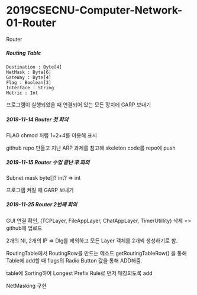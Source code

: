 # 2019CSECNU-Computer-Network-01-Router
Router

##### Routing Table

```
Destination : Byte[4]
NetMask : Byte[6]
GateWay : Byte[4]
Flag : Boolean[3]
Interface : String
Metric : Int
```

프로그램이 실행되었을 때 연결되어 있는 모든 장치에 GARP 보내기

##### 2019-11-14 Router 첫 회의

FLAG chmod 처럼 1+2+4를 이용해 표시

github repo 만들고 지난 ARP 과제를 참고해 skeleton code를 repo에 push



##### 2019-11-15 Router 수업 끝난 후 회의

Subnet mask byte[]? int? => int

프로그램 켜질 때 GARP 보내기



##### 2019-11-25 Router 2번째 회의

GUI 연결 확인, (TCPLayer, FileAppLayer, ChatAppLayer, TimerUtillity) 삭제 => github에 업로드

2개의 NI, 2개의 IP => Dlg를 제외하고 모든 Layer 객체를 2개씩 생성하기로 함.

RoutingTable에서 RoutingRow를 만드는 메소드 getRoutingTableRow() 을 통해 Table에 add할 때 flags의 Radio Button 값을 통해 ADD해줌.

table에 Sorting하여 Longest Prefix Rule로 먼저 매칭되도록 add

NetMasking 구현

